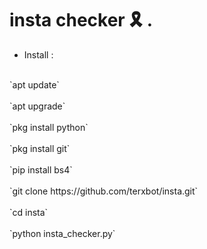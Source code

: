 # insta checker 🎗 .

- Install :

<br/>
    `apt update` <br/>
<br/>
    `apt upgrade`<br/>
<br/>
    `pkg install python`<br/>
 <br/>
    `pkg install git`<br/>
<br/>
    `pip install bs4`<br/>
 <br/>
    `git clone https://github.com/terxbot/insta.git`<br/>
 <br/>
    `cd insta`<br/>
 <br/>
    `python insta_checker.py`<br/>   

